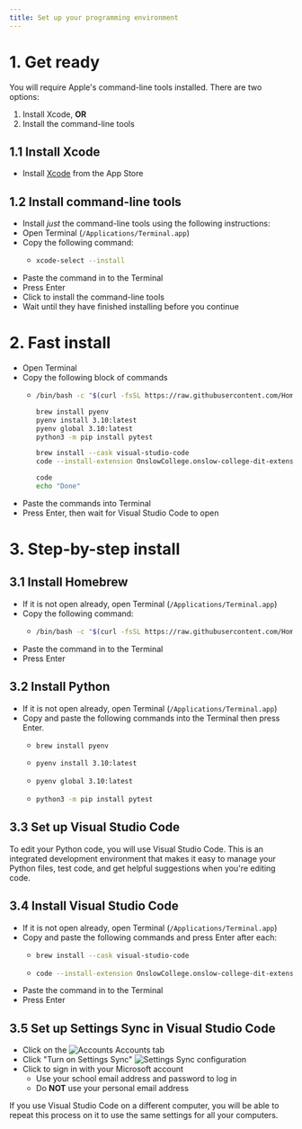 ```yaml
---
title: Set up your programming environment
---
```


# 1. Get ready

You will require Apple's command-line tools installed. There are two options:

1. Install Xcode, **OR**
2. Install the command-line tools

## 1.1 Install Xcode

- Install [Xcode](https://apps.apple.com/nz/app/xcode/id497799835?mt=12) from the App Store

## 1.2 Install command-line tools

- Install *just* the command-line tools using the following instructions:
- Open Terminal (``/Applications/Terminal.app``)
- Copy the following command:
  - ```zsh
    xcode-select --install
    ```
- Paste the command in to the Terminal
- Press Enter
- Click to install the command-line tools
- Wait until they have finished installing before you continue

# 2. Fast install

- Open Terminal
- Copy the following block of commands
  - ```zsh
    /bin/bash -c "$(curl -fsSL https://raw.githubusercontent.com/Homebrew/install/HEAD/install.sh)"

    brew install pyenv
    pyenv install 3.10:latest
    pyenv global 3.10:latest
    python3 -m pip install pytest

    brew install --cask visual-studio-code
    code --install-extension OnslowCollege.onslow-college-dit-extensions

    code
    echo "Done"
    ```
- Paste the commands into Terminal
- Press Enter, then wait for Visual Studio Code to open

# 3. Step-by-step install

## 3.1 Install Homebrew

- If it is not open already, open Terminal (``/Applications/Terminal.app``)
- Copy the following command:
  - ```zsh
    /bin/bash -c "$(curl -fsSL https://raw.githubusercontent.com/Homebrew/install/HEAD/install.sh)"
    ```
- Paste the command in to the Terminal
- Press Enter

## 3.2 Install Python

- If it is not open already, open Terminal (``/Applications/Terminal.app``)
- Copy and paste the following commands into the Terminal then press Enter. 
  - ```zsh
    brew install pyenv
    ```
  - ```zsh
    pyenv install 3.10:latest
    ```
  - ```zsh
    pyenv global 3.10:latest
    ```
  - ```zsh
    python3 -m pip install pytest
    ```

## 3.3 Set up Visual Studio Code

To edit your Python code, you will use Visual Studio Code. This is an integrated development environment that makes it easy to manage your Python files, test code, and get helpful suggestions when you're editing code.

## 3.4 Install Visual Studio Code

- If it is not open already, open Terminal (``/Applications/Terminal.app``)
- Copy and paste the following commands and press Enter after each:
  - ```zsh
    brew install --cask visual-studio-code
    ```
  - ```zsh
    code --install-extension OnslowCollege.onslow-college-dit-extensions
    ```
- Paste the command in to the Terminal
- Press Enter

## 3.5 Set up Settings Sync in Visual Studio Code

- Click on the ![Accounts](/img/account.svg) Accounts tab
- Click "Turn on Settings Sync"
![Settings Sync configuration](img/vscode04.png)
- Click to sign in with your Microsoft account
  - Use your school email address and password to log in
  - Do **NOT** use your personal email address

If you use Visual Studio Code on a different computer, you will be able to repeat this process on it to use the same settings for all your computers.
